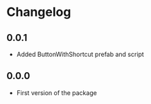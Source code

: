 # Changelog

## 0.0.1
- Added ButtonWithShortcut prefab and script
## 0.0.0
- First version of the package